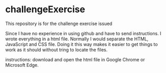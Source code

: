 # challengeExercise
This repository is for the challenge exercise issued

Since I have no experience in using github and have to send instructions.
I wrote everything in a html file. Normally I would separate the HTML, JavaScript and CSS file.
Doing it this way makes it easier to get things to work as it should without tring to locate the files.

instructions:
download and open the html file in Google Chrome or Microsoft Edge.
